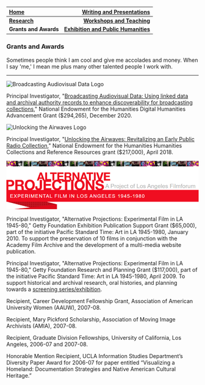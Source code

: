 | **[Home](https://ssapienza.github.io/ssapienza/)**      | **[Writing and Presentations](/writing-presentations.md)** |
| :----------- | -----------: |
| **[Research](/research.md)**          | **[Workshops and Teaching](/workshops-teaching.md)**       |
|   **Grants and Awards**   | **[Exhibition and Public Humanities](/exhibition-publichumanities.md)**      |

### Grants and Awards ###

Sometimes people think I am cool and give me accolades and money. When I say 'me,' I mean me plus many other talented people I work with.

---

![Broadcasting Audiovisual Data Logo](https://mith.umd.edu/static/93f852d9965cd0d3112ac1343827976c/e2891/b-av-d-logo-2.webp)

Principal Investigator, "[Broadcasting Audiovisual Data: Using linked data and archival authority records to enhance discoverability for broadcasting collections](https://mith.umd.edu/research/broadcasting-av-data/)," National Endowment for the Humanities Digital Humanities Advancement Grant ($294,265), December 2020.

![Unlocking the Airwaves Logo](https://mith.umd.edu/static/546d9202d06dddb774053499a504b299/e2891/header_uta.webp)

Principal Investigator, "[Unlocking the Airwaves: Revitalizing an Early Public Radio Collection](https://mith.umd.edu/research/unlocking-the-airwaves/)," National Endowment for the Humanities Humanities Collections and Reference Resources grant ($217,000), April 2018.

![Alternative Projections Logo](/images/alternative-projections.PNG)

Principal Investigator, "Alternative Projections: Experimental Film in LA 1945-80," Getty Foundation Exhibition Publication Support Grant ($65,000), part of the initiative Pacific Standard Time: Art in LA 1945-1980, January 2010.  To support the preservation of 10 films in conjunction with the Academy Film Archive and the development of a multi-media website publication.

Principal Investigator, "Alternative Projections: Experimental Film in LA 1945-80," Getty Foundation Research and Planning Grant ($117,000), part of the initiative Pacific Standard Time: Art in LA 1945-1980, April 2009. To support historical and archival research, oral histories, and planning towards a [screening series/exhibition](https://www.alternativeprojections.com/screening-series/).

Recipient, Career Development Fellowship Grant, Association of American University Women (AAUW), 2007-08.

Recipient, Mary Pickford Scholarship, Association of Moving Image Archivists (AMIA), 2007-08.

Recipient, Graduate Division Fellowships, University of California, Los Angeles, 2006-07 and 2007-08.

Honorable Mention Recipient, UCLA Information Studies Department’s Diversity Paper Award for 2006-07 for paper entitled “Visualizing a Homeland: Documentation Strategies and Native American Cultural Heritage.”
